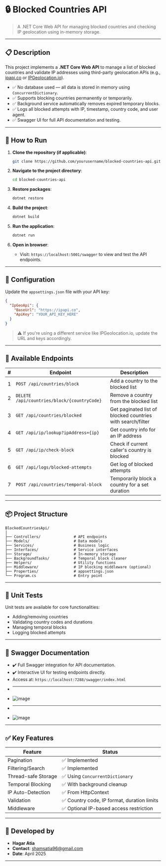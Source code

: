
# 🔒 Blocked Countries API

> A .NET Core Web API for managing blocked countries and checking IP geolocation using in-memory storage.

---

## 📋 Description

This project implements a **.NET Core Web API** to manage a list of blocked countries and validate IP addresses using third-party geolocation APIs (e.g., [ipapi.co](https://ipapi.co) or [IPGeolocation.io](https://ipgeolocation.io)).

- ✅ No database used — all data is stored in memory using `ConcurrentDictionary`.
- ✅ Supports blocking countries permanently or temporarily.
- ✅ Background service automatically removes expired temporary blocks.
- ✅ Logs all blocked attempts with IP, timestamp, country code, and user agent.
- ✅ Swagger UI for full API documentation and testing.


---

## 🚀 How to Run

1. **Clone the repository (if applicable)**:
   ```bash
   git clone https://github.com/yourusername/blocked-countries-api.git
   ```

2. **Navigate to the project directory**:
   ```bash
   cd blocked-countries-api
   ```

3. **Restore packages**:
   ```bash
   dotnet restore
   ```

4. **Build the project**:
   ```bash
   dotnet build
   ```

5. **Run the application**:
   ```bash
   dotnet run
   ```

6. **Open in browser**:
   - Visit: `https://localhost:5001/swagger` to view and test the API endpoints.

---

## 🔐 Configuration

Update the `appsettings.json` file with your API key:

```json
{
  "IpGeoApi": {
    "BaseUrl": "https://ipapi.co",
    "ApiKey": "YOUR_API_KEY_HERE"
  }
}
```

> ⚠️ If you're using a different service like IPGeolocation.io, update the URL and keys accordingly.

---

## 🧪 Available Endpoints

| # | Endpoint | Description |
|---|----------|-------------|
| 1 | `POST /api/countries/block` | Add a country to the blocked list |
| 2 | `DELETE /api/countries/block/{countryCode}` | Remove a country from the blocked list |
| 3 | `GET /api/countries/blocked` | Get paginated list of blocked countries with search/filter |
| 4 | `GET /api/ip/lookup?ipAddress={ip}` | Get country info for an IP address |
| 5 | `GET /api/ip/check-block` | Check if current caller's country is blocked |
| 6 | `GET /api/logs/blocked-attempts` | Get log of blocked attempts |
| 7 | `POST /api/countries/temporal-block` | Temporarily block a country for a set duration |

---

## 📦 Project Structure

```
BlockedCountriesApi/
│
├── Controllers/               # API endpoints
├── Models/                    # Data models
├── Services/                  # Business logic
├── Interfaces/                # Service interfaces
├── Storage/                   # In-memory storage
├── BackgroundTasks/           # Temporal block cleaner
├── Helpers/                   # Utility functions
├── Middleware/                # IP blocking middleware (optional)
├── Properties/                # appsettings.json
└── Program.cs                 # Entry point
```

---

## 🧪 Unit Tests 

Unit tests are available for core functionalities:
- Adding/removing countries
- Validating country codes and durations
- Managing temporal blocks
- Logging blocked attempts

---

## 📄 Swagger Documentation

- ✔️ Full Swagger integration for API documentation.
- ✔️ Interactive UI for testing endpoints directly.
- Access at: `https://localhost:7288/swagger/index.html`
- __________________________________________________
- ![image](https://github.com/user-attachments/assets/258e2b19-7f51-47db-904f-ab75b8e8d55f)
- __________________________________________________
- ![image](https://github.com/user-attachments/assets/e390cc45-7f90-4dca-99a0-8175c589552b)



---

## ✅ Key Features

| Feature | Status |
|--------|--------|
| Pagination | ✅ Implemented |
| Filtering/Search | ✅ Implemented |
| Thread-safe Storage | ✅ Using `ConcurrentDictionary` |
| Temporal Blocking | ✅ With background cleanup |
| IP Auto-Detection | ✅ From HttpContext |
| Validation | ✅ Country code, IP format, duration limits |
| Middleware | ✅ Optional IP-based access restriction |

---

## 🙏 Developed by

- **Hagar Atia**
- **Contact**: shamsatia96@gmail.com
- **Date**: April 2025

---

